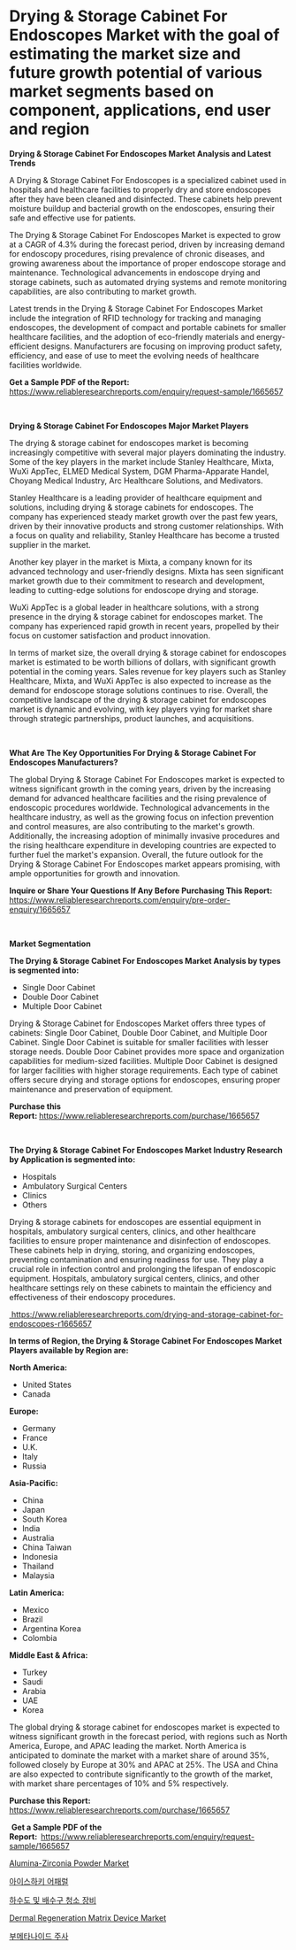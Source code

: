 <p><h1>Drying & Storage Cabinet For Endoscopes Market with the goal of estimating the market size and future growth potential of various market segments based on component, applications, end user and region</h1></p><p><strong>Drying & Storage Cabinet For Endoscopes Market Analysis and Latest Trends</strong></p>
<p><p>A Drying & Storage Cabinet For Endoscopes is a specialized cabinet used in hospitals and healthcare facilities to properly dry and store endoscopes after they have been cleaned and disinfected. These cabinets help prevent moisture buildup and bacterial growth on the endoscopes, ensuring their safe and effective use for patients.</p><p>The Drying & Storage Cabinet For Endoscopes Market is expected to grow at a CAGR of 4.3% during the forecast period, driven by increasing demand for endoscopy procedures, rising prevalence of chronic diseases, and growing awareness about the importance of proper endoscope storage and maintenance. Technological advancements in endoscope drying and storage cabinets, such as automated drying systems and remote monitoring capabilities, are also contributing to market growth.</p><p>Latest trends in the Drying & Storage Cabinet For Endoscopes Market include the integration of RFID technology for tracking and managing endoscopes, the development of compact and portable cabinets for smaller healthcare facilities, and the adoption of eco-friendly materials and energy-efficient designs. Manufacturers are focusing on improving product safety, efficiency, and ease of use to meet the evolving needs of healthcare facilities worldwide.</p></p>
<p><strong>Get a Sample PDF of the Report:&nbsp;</strong> <a href="https://www.reliableresearchreports.com/enquiry/request-sample/1665657">https://www.reliableresearchreports.com/enquiry/request-sample/1665657</a></p>
<p>&nbsp;</p>
<p><strong>Drying & Storage Cabinet For Endoscopes Major Market Players</strong></p>
<p><p>The drying & storage cabinet for endoscopes market is becoming increasingly competitive with several major players dominating the industry. Some of the key players in the market include Stanley Healthcare, Mixta, WuXi AppTec, ELMED Medical System, DGM Pharma-Apparate Handel, Choyang Medical Industry, Arc Healthcare Solutions, and Medivators.</p><p>Stanley Healthcare is a leading provider of healthcare equipment and solutions, including drying & storage cabinets for endoscopes. The company has experienced steady market growth over the past few years, driven by their innovative products and strong customer relationships. With a focus on quality and reliability, Stanley Healthcare has become a trusted supplier in the market.</p><p>Another key player in the market is Mixta, a company known for its advanced technology and user-friendly designs. Mixta has seen significant market growth due to their commitment to research and development, leading to cutting-edge solutions for endoscope drying and storage.</p><p>WuXi AppTec is a global leader in healthcare solutions, with a strong presence in the drying & storage cabinet for endoscopes market. The company has experienced rapid growth in recent years, propelled by their focus on customer satisfaction and product innovation.</p><p>In terms of market size, the overall drying & storage cabinet for endoscopes market is estimated to be worth billions of dollars, with significant growth potential in the coming years. Sales revenue for key players such as Stanley Healthcare, Mixta, and WuXi AppTec is also expected to increase as the demand for endoscope storage solutions continues to rise. Overall, the competitive landscape of the drying & storage cabinet for endoscopes market is dynamic and evolving, with key players vying for market share through strategic partnerships, product launches, and acquisitions.</p></p>
<p>&nbsp;</p>
<p><strong>What Are The Key Opportunities For Drying & Storage Cabinet For Endoscopes Manufacturers?</strong></p>
<p><p>The global Drying & Storage Cabinet For Endoscopes market is expected to witness significant growth in the coming years, driven by the increasing demand for advanced healthcare facilities and the rising prevalence of endoscopic procedures worldwide. Technological advancements in the healthcare industry, as well as the growing focus on infection prevention and control measures, are also contributing to the market's growth. Additionally, the increasing adoption of minimally invasive procedures and the rising healthcare expenditure in developing countries are expected to further fuel the market's expansion. Overall, the future outlook for the Drying & Storage Cabinet For Endoscopes market appears promising, with ample opportunities for growth and innovation.</p></p>
<p><strong>Inquire or Share Your Questions If Any Before Purchasing This Report:</strong> <a href="https://www.reliableresearchreports.com/enquiry/pre-order-enquiry/1665657">https://www.reliableresearchreports.com/enquiry/pre-order-enquiry/1665657</a></p>
<p>&nbsp;</p>
<p><strong>Market Segmentation</strong></p>
<p><strong>The Drying & Storage Cabinet For Endoscopes Market Analysis by types is segmented into:</strong></p>
<p><ul><li>Single Door Cabinet</li><li>Double Door Cabinet</li><li>Multiple Door Cabinet</li></ul></p>
<p><p>Drying & Storage Cabinet for Endoscopes Market offers three types of cabinets: Single Door Cabinet, Double Door Cabinet, and Multiple Door Cabinet. Single Door Cabinet is suitable for smaller facilities with lesser storage needs. Double Door Cabinet provides more space and organization capabilities for medium-sized facilities. Multiple Door Cabinet is designed for larger facilities with higher storage requirements. Each type of cabinet offers secure drying and storage options for endoscopes, ensuring proper maintenance and preservation of equipment.</p></p>
<p><strong>Purchase this Report:&nbsp;</strong><a href="https://www.reliableresearchreports.com/purchase/1665657">https://www.reliableresearchreports.com/purchase/1665657</a></p>
<p>&nbsp;</p>
<p><strong>The Drying & Storage Cabinet For Endoscopes Market Industry Research by Application is segmented into:</strong></p>
<p><ul><li>Hospitals</li><li>Ambulatory Surgical Centers</li><li>Clinics</li><li>Others</li></ul></p>
<p><p>Drying & storage cabinets for endoscopes are essential equipment in hospitals, ambulatory surgical centers, clinics, and other healthcare facilities to ensure proper maintenance and disinfection of endoscopes. These cabinets help in drying, storing, and organizing endoscopes, preventing contamination and ensuring readiness for use. They play a crucial role in infection control and prolonging the lifespan of endoscopic equipment. Hospitals, ambulatory surgical centers, clinics, and other healthcare settings rely on these cabinets to maintain the efficiency and effectiveness of their endoscopy procedures.</p></p>
<p><a href="https://www.reliableresearchreports.com/drying-and-storage-cabinet-for-endoscopes-r1665657">&nbsp;https://www.reliableresearchreports.com/drying-and-storage-cabinet-for-endoscopes-r1665657</a></p>
<p><strong>In terms of Region, the Drying & Storage Cabinet For Endoscopes Market Players available by Region are:</strong></p>
<p>
    <p> <strong> North America: </strong>
        <ul>
            <li>United States</li>
            <li>Canada</li>
        </ul>
        </p> 
    <p> <strong> Europe: </strong>
        <ul>
            <li>Germany</li>
            <li>France</li>
            <li>U.K.</li>
            <li>Italy</li>
            <li>Russia</li>
        </ul>
        </p> 
    <p> <strong> Asia-Pacific: </strong>
        <ul>
            <li>China</li>
            <li>Japan</li>
            <li>South Korea</li>
            <li>India</li>
            <li>Australia</li>
            <li>China Taiwan</li>
            <li>Indonesia</li>
            <li>Thailand</li>
            <li>Malaysia</li>
        </ul>
        </p> 
    <p> <strong> Latin America: </strong>
        <ul>
            <li>Mexico</li>
            <li>Brazil</li>
            <li>Argentina Korea</li>
            <li>Colombia</li>
        </ul>
        </p> 
    <p> <strong> Middle East & Africa: </strong>
        <ul>
            <li>Turkey</li>
            <li>Saudi</li>
            <li>Arabia</li>
            <li>UAE</li>
            <li>Korea</li>
        </ul>
    </p>
    </p>
<p><p>The global drying & storage cabinet for endoscopes market is expected to witness significant growth in the forecast period, with regions such as North America, Europe, and APAC leading the market. North America is anticipated to dominate the market with a market share of around 35%, followed closely by Europe at 30% and APAC at 25%. The USA and China are also expected to contribute significantly to the growth of the market, with market share percentages of 10% and 5% respectively.</p></p>
<p><strong>Purchase this Report: </strong><a href="https://www.reliableresearchreports.com/purchase/1665657">https://www.reliableresearchreports.com/purchase/1665657</a></p>
<p>&nbsp;<strong>Get a Sample PDF of the Report:&nbsp;&nbsp;</strong><a href="https://www.reliableresearchreports.com/enquiry/request-sample/1665657">https://www.reliableresearchreports.com/enquiry/request-sample/1665657</a></p>
<p><strong></strong></p>
<p><p><a href="https://issuu.com/reportprime-2/docs/alumina-zirconia-powder-market-size-2030.pptx">Alumina-Zirconia Powder Market</a></p><p><a href="https://medium.com/@obiemante1922/%EC%95%84%EC%9D%B4%EC%8A%A4%ED%95%98%ED%82%A4-%EC%9D%98%EB%A5%98-%EC%8B%9C%EC%9E%A5%EC%9D%80-%EC%8B%9C%EC%9E%A5-%EC%A0%90%EC%9C%A0%EC%9C%A8-%EC%8B%9C%EC%9E%A5-%ED%8A%B8%EB%A0%8C%EB%93%9C-%EB%B0%8F-%EC%8B%9C%EC%9E%A5-%EC%84%B1%EC%9E%A5%EC%97%90-%EA%B4%80%ED%95%9C-%EC%A0%95%EB%B3%B4%EB%A5%BC-%EC%A0%9C%EA%B3%B5%ED%95%A9%EB%8B%88%EB%8B%A4-64d3e5b78748">아이스하키 어패럴</a></p><p><a href="https://medium.com/@jeralderzog65756e/%ED%95%98%EC%88%98-%EB%B0%8F-%EB%B0%B0%EC%88%98-%EC%B2%AD%EC%86%8C-%EC%9E%A5%EB%B9%84-%EC%8B%9C%EC%9E%A5-%EC%8B%9C%EC%9E%A5-%EC%A0%90%EC%9C%A0%EC%9C%A8-%EC%8B%9C%EC%9E%A5-%EB%8F%99%ED%96%A5-%EB%B0%8F-%EB%AF%B8%EB%9E%98-%EC%84%B1%EC%9E%A5-%ED%83%90%EC%83%89-8045e89a3358">하수도 및 배수구 청소 장비</a></p><p><a href="https://github.com/NorbertYates/Market-Research-Report-List-4/blob/main/dermal-regeneration-matrix-device-market.md">Dermal Regeneration Matrix Device Market</a></p><p><a href="https://github.com/jntpkh496620/Market-Research-Report-List-2/blob/main/780282646575.md">부메타나이드 주사</a></p></p>
